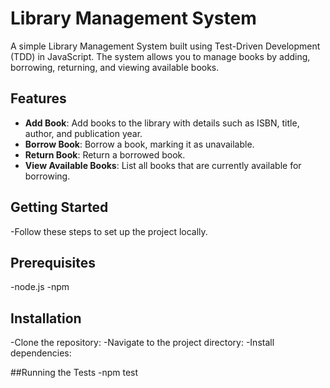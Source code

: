 # Library Management System

A simple Library Management System built using Test-Driven Development (TDD) in JavaScript. The system allows you to manage books by adding, borrowing, returning, and viewing available books.

## Features

- **Add Book**: Add books to the library with details such as ISBN, title, author, and publication year.
- **Borrow Book**: Borrow a book, marking it as unavailable.
- **Return Book**: Return a borrowed book.
- **View Available Books**: List all books that are currently available for borrowing.

## Getting Started

-Follow these steps to set up the project locally.

## Prerequisites

-node.js
-npm

## Installation

-Clone the repository:
-Navigate to the project directory:
-Install dependencies:

##Running the Tests
-npm test
